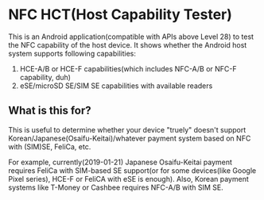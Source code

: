 # NFC HCT(Host Capability Tester)

This is an Android application(compatible with APIs above Level 28) to test the NFC capability of the host device. It shows whether the Android host system supports following capabilities:
1. HCE-A/B or HCE-F capabilities(which includes NFC-A/B or NFC-F capability, duh)
2. eSE/microSD SE/SIM SE capabilities with available readers

What is this for?
------------------

This is useful to determine whether your device "truely" doesn't support Korean/Japanese(Osaifu-Keitai)/whatever payment system based on NFC with (SIM)SE, FeliCa, etc.

For example, currently(2019-01-21) Japanese Osaifu-Keitai payment requires FeliCa with SIM-based SE support(or for some devices(like Google Pixel series), HCE-F or FeliCA with eSE is enough). Also, Korean payment systems like T-Money or Cashbee requires NFC-A/B with SIM SE.
